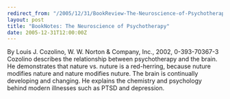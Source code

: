 ```yaml
---
redirect_from: "/2005/12/31/BookReview-The-Neuroscience-of-Psychotherapy.html"
layout: post
title: "BookNotes: The Neuroscience of Psychotherapy"
date: 2005-12-31T12:00:00Z
---
```

By Louis J. Cozolino, W. W. Norton & Company, Inc., 2002, 0-393-70367-3
 Cozolino describes the relationship between psychotherapy and the
brain.  He demonstrates that nature vs. nuture is a red-herring,
because nuture modifies nature and nature modifies nuture.  The brain
is continually developing and changing.  He explains the chemistry and
psychology behind modern illnesses such as PTSD and depression.


